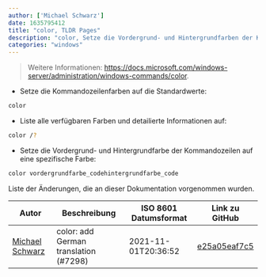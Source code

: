 ```yaml
---
author: ['Michael Schwarz']
date: 1635795412
title: "color, TLDR Pages"
description: "color, Setze die Vordergrund- und Hintergrundfarben der Kommandozeile."
categories: "windows"
---
```

> Weitere Informationen: <https://docs.microsoft.com/windows-server/administration/windows-commands/color>.

- Setze die Kommandozeilenfarben auf die Standardwerte:

```bash
color
```

- Liste alle verfügbaren Farben und detailierte Informationen auf:

```bash
color /?
```

- Setze die Vordergrund- und Hintergrundfarbe der Kommandozeilen auf eine spezifische Farbe:

```bash
color vordergrundfarbe_codehintergrundfarbe_code
```
Liste der Änderungen, die an dieser Dokumentation vorgenommen wurden.


Autor | Beschreibung | ISO 8601 Datumsformat | Link zu GitHub
------|-----|-----|-----
[Michael Schwarz](mailto:contact@micschwarz.dev) | color: add German translation (#7298) | 2021-11-01T20:36:52 | [e25a05eaf7c5](https://github.com/tldr-pages/tldr/commit/e25a05eaf7c54ca5d5e238639f77a689f3d1bffd)


